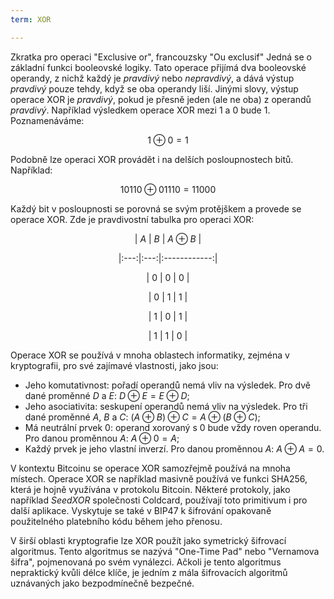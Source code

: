 ```yaml
---
term: XOR

---
```

Zkratka pro operaci "Exclusive or", francouzsky "Ou exclusif" Jedná se o základní funkci booleovské logiky. Tato operace přijímá dva booleovské operandy, z nichž každý je $pravdivý$ nebo $nepravdivý$, a dává výstup $pravdivý$ pouze tehdy, když se oba operandy liší. Jinými slovy, výstup operace XOR je $pravdivý$, pokud je přesně jeden (ale ne oba) z operandů $pravdivý$. Například výsledkem operace XOR mezi $1$ a $0$ bude $1$. Poznamenáváme:

$$
1 \oplus 0 = 1
$$

Podobně lze operaci XOR provádět i na delších posloupnostech bitů. Například:

$$
10110 \oplus 01110 = 11000
$$

Každý bit v posloupnosti se porovná se svým protějškem a provede se operace XOR. Zde je pravdivostní tabulka pro operaci XOR:

<div align="center">

| $A$ | $B$ | $A \oplus B$ |

|:---:|:---:|:------------:|

| $0$ | $0$ | $0$ |

| $0$ | $1$ | $1$ |

| $1$ | $0$ | $1$ |

| $1$ | $1$ | $0$ |

</div>

Operace XOR se používá v mnoha oblastech informatiky, zejména v kryptografii, pro své zajímavé vlastnosti, jako jsou:


- Jeho komutativnost: pořadí operandů nemá vliv na výsledek. Pro dvě dané proměnné $D$ a $E$: $D \oplus E = E \oplus D$;
- Jeho asociativita: seskupení operandů nemá vliv na výsledek. Pro tři dané proměnné $A$, $B$ a $C$: $(A \oplus B) \oplus C = A \oplus (B \oplus C)$;
- Má neutrální prvek $0$: operand xorovaný s $0$ bude vždy roven operandu. Pro danou proměnnou $A$: $A \oplus 0 = A$;
- Každý prvek je jeho vlastní inverzí. Pro danou proměnnou $A$: $A \oplus A = 0$.

V kontextu Bitcoinu se operace XOR samozřejmě používá na mnoha místech. Operace XOR se například masivně používá ve funkci SHA256, která je hojně využívána v protokolu Bitcoin. Některé protokoly, jako například *SeedXOR* společnosti Coldcard, používají toto primitivum i pro další aplikace. Vyskytuje se také v BIP47 k šifrování opakovaně použitelného platebního kódu během jeho přenosu.

V širší oblasti kryptografie lze XOR použít jako symetrický šifrovací algoritmus. Tento algoritmus se nazývá "One-Time Pad" nebo "Vernamova šifra", pojmenovaná po svém vynálezci. Ačkoli je tento algoritmus nepraktický kvůli délce klíče, je jedním z mála šifrovacích algoritmů uznávaných jako bezpodmínečně bezpečné.